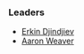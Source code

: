 ### Leaders
* [Erkin Djindjiev](mailto:erkin.djindjiev@owasp.org)
* [Aaron Weaver](mailto:aaron.weaver@owasp.org)

